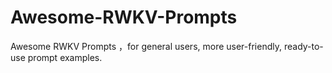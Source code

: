 # Awesome-RWKV-Prompts
Awesome RWKV Prompts ，for general users, more user-friendly, ready-to-use prompt examples.
